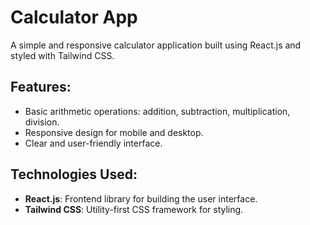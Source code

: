 # Calculator App

A simple and responsive calculator application built using React.js and styled with Tailwind CSS.

## Features:

- Basic arithmetic operations: addition, subtraction, multiplication, division.
- Responsive design for mobile and desktop.
- Clear and user-friendly interface.

## Technologies Used:

- **React.js**: Frontend library for building the user interface.
- **Tailwind CSS**: Utility-first CSS framework for styling.
